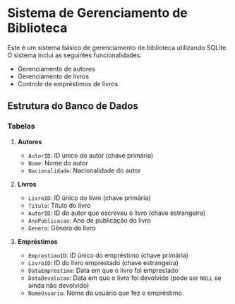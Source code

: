 # Sistema de Gerenciamento de Biblioteca

Este é um sistema básico de gerenciamento de biblioteca utilizando SQLite. O sistema inclui as seguintes funcionalidades:
- Gerenciamento de autores
- Gerenciamento de livros
- Controle de empréstimos de livros

## Estrutura do Banco de Dados

### Tabelas

1. **Autores**
   - `AutorID`: ID único do autor (chave primária)
   - `Nome`: Nome do autor
   - `Nacionalidade`: Nacionalidade do autor

2. **Livros**
   - `LivroID`: ID único do livro (chave primária)
   - `Titulo`: Título do livro
   - `AutorID`: ID do autor que escreveu o livro (chave estrangeira)
   - `AnoPublicacao`: Ano de publicação do livro
   - `Genero`: Gênero do livro

3. **Empréstimos**
   - `EmprestimoID`: ID único do empréstimo (chave primária)
   - `LivroID`: ID do livro emprestado (chave estrangeira)
   - `DataEmprestimo`: Data em que o livro foi emprestado
   - `DataDevolucao`: Data em que o livro foi devolvido (pode ser `NULL` se ainda não devolvido)
   - `NomeUsuario`: Nome do usuário que fez o empréstimo
